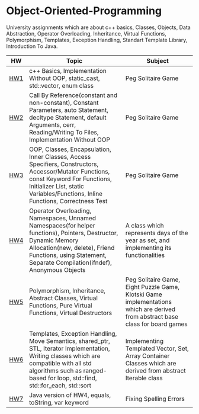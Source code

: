 # Object-Oriented-Programming
University assignments which are about c++ basics, Classes, Objects, Data Abstraction, Operator Overloading, Inheritance, Virtual Functions, Polymorphism, Templates, Exception Handling, Standart Template Library, Introduction To Java.
   
  |  HW   | Topic               | Subject                    |
  |------ |---------------------|----------------------------|
  |  [HW1](https://github.com/burraaook/Object-Oriented-Programming/tree/main/homework_01)  | c++ Basics, Implementation Without OOP, static_cast, std::vector, enum class  | Peg Solitaire Game |
  |  [HW2](https://github.com/burraaook/Object-Oriented-Programming/tree/main/homework_02)  | Call By Reference(constant and non-constant), Constant Parameters, auto Statement, decltype Statement, default Arguments, cerr, Reading/Writing To Files, Implementation Without OOP        | Peg Solitaire Game |
  |  [HW3](https://github.com/burraaook/Object-Oriented-Programming/tree/main/homework_03)  | OOP, Classes, Encapsulation, Inner Classes, Access Specifiers, Constructors, Accessor/Mutator Functions, const Keyword For Functions, Initializer List, static Variables/Functions, Inline Functions, Correctness Test  | Peg Solitaire Game |
  |  [HW4](https://github.com/burraaook/Object-Oriented-Programming/tree/main/homework_04)  | Operator Overloading, Namespaces, Unnamed Namespaces(for helper functions), Pointers, Destructor, Dynamic Memory Allocation(new, delete), Friend Functions, using Statement, Separate Compilation(ifndef), Anonymous Objects | A class which represents days of the year as set, and implementing its functionalities |
  |  [HW5](https://github.com/burraaook/Object-Oriented-Programming/tree/main/homework_05)  | Polymorphism, Inheritance, Abstract Classes, Virtual Functions, Pure Virtual Functions, Virtual Destructors     | Peg Solitaire Game, Eight Puzzle Game, Klotski Game implementations which are derived from abstract base class for board games  |
  |  [HW6](https://github.com/burraaook/Object-Oriented-Programming/tree/main/homework_06)  | Templates, Exception Handling, Move Semantics, shared_ptr, STL, Iterator Implementation, Writing classes which are compatible with all std algorithms such as ranged-based for loop, std::find, std::for_each, std::sort | Implementing Templated Vector, Set, Array Container Classes which are derived from abstract Iterable class |
  |  [HW7](https://github.com/burraaook/Object-Oriented-Programming/tree/main/homework_07)  | Java version of HW4, equals, toString, var keyword | Fixing Spelling Errors |
